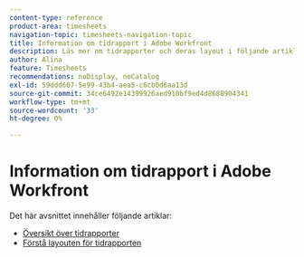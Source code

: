 ```yaml
---
content-type: reference
product-area: timesheets
navigation-topic: timesheets-navigation-topic
title: Information om tidrapport i Adobe Workfront
description: Läs mer om tidrapporter och deras layout i följande artiklar.
author: Alina
feature: Timesheets
recommendations: noDisplay, noCatalog
exl-id: 59ddd607-5e99-43b4-aea5-c6cb0d6aa13d
source-git-commit: 34ce6492e14399926aed910bf9ed4d8688904341
workflow-type: tm+mt
source-wordcount: '33'
ht-degree: 0%

---
```


# Information om tidrapport i Adobe Workfront

Det här avsnittet innehåller följande artiklar:

* [Översikt över tidrapporter](../../timesheets/timesheets/timesheets-overview.md)
* [Förstå layouten för tidrapporten](../../timesheets/timesheets/timesheet-layout.md)
